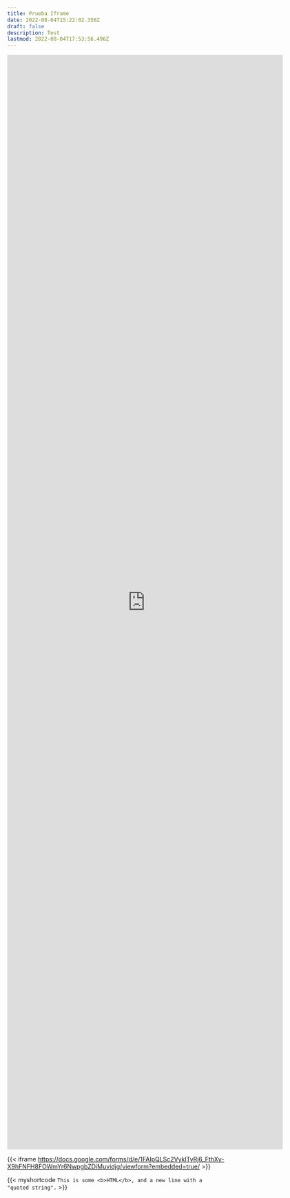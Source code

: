 ```yaml
---
title: Prueba Iframe
date: 2022-08-04T15:22:02.358Z
draft: false
description: Test
lastmod: 2022-08-04T17:53:56.496Z
---
```


<iframe src="https://docs.google.com/forms/d/e/1FAIpQLSc2VyklTyRj6_FthXy-X9hFNFH8FOWmYr6NwpgbZDiMuvidjg/viewform?embedded=true" width="640" height="2542" frameborder="0" marginheight="0" marginwidth="0">Cargando…</iframe>

{{< iframe https://docs.google.com/forms/d/e/1FAIpQLSc2VyklTyRj6_FthXy-X9hFNFH8FOWmYr6NwpgbZDiMuvidjg/viewform?embedded=true/ >}}

{{<  myshortcode `This is some <b>HTML</b>,
and a new line with a "quoted string".` >}}